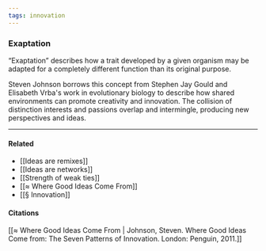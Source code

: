 ```yaml
---
tags: innovation
---
```

### Exaptation
“Exaptation” describes how a trait developed by a given organism may be adapted for a completely different function than its original purpose.

Steven Johnson borrows this concept from Stephen Jay Gould and Elisabeth Vrba's work in evolutionary biology to describe how shared environments can promote creativity and innovation. The collision of distinction interests and passions overlap and intermingle, producing new perspectives and ideas.

---

#### Related
- [[Ideas are remixes]]
- [[Ideas are networks]]
- [[Strength of weak ties]]
- [[≈ Where Good Ideas Come From]]
- [[§ Innovation]]

#### Citations

[[≈ Where Good Ideas Come From | Johnson, Steven. Where Good Ideas Come from: The Seven Patterns of Innovation. London: Penguin, 2011.]]